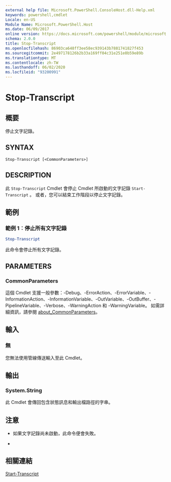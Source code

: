 ```yaml
---
external help file: Microsoft.PowerShell.ConsoleHost.dll-Help.xml
keywords: powershell,cmdlet
Locale: en-US
Module Name: Microsoft.PowerShell.Host
ms.date: 06/09/2017
online version: https://docs.microsoft.com/powershell/module/microsoft.powershell.host/stop-transcript?view=powershell-7.1&WT.mc_id=ps-gethelp
schema: 2.0.0
title: Stop-Transcript
ms.openlocfilehash: 86903ca648ff3ee58ec939143b7881741827f453
ms.sourcegitcommit: 2e497178126b2b33a169ff04c31e251e0b59e89b
ms.translationtype: MT
ms.contentlocale: zh-TW
ms.lasthandoff: 06/02/2020
ms.locfileid: "93200991"
---
```

# Stop-Transcript

## 概要
停止文字記錄。

## SYNTAX

```
Stop-Transcript [<CommonParameters>]
```

## DESCRIPTION

此 `Stop-Transcript` Cmdlet 會停止 Cmdlet 所啟動的文字記錄 `Start-Transcript` 。
或者，您可以結束工作階段以停止文字記錄。

## 範例

### 範例 1︰停止所有文字記錄

```powershell
Stop-Transcript
```

此命令會停止所有文字記錄。

## PARAMETERS

### CommonParameters

這個 Cmdlet 支援一般參數：-Debug、-ErrorAction、-ErrorVariable、-InformationAction、-InformationVariable、-OutVariable、-OutBuffer、-PipelineVariable、-Verbose、-WarningAction 和 -WarningVariable。 如需詳細資訊，請參閱 [about_CommonParameters](https://go.microsoft.com/fwlink/?LinkID=113216)。

## 輸入

### 無

您無法使用管線傳送輸入至此 Cmdlet。

## 輸出

### System.String

此 Cmdlet 會傳回包含狀態訊息和輸出檔路徑的字串。

## 注意

* 如果文字記錄尚未啟動，此命令便會失敗。

*

## 相關連結

[Start-Transcript](Start-Transcript.md)

